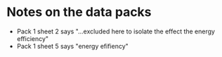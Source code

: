 # Notes on the data packs

* Pack 1 sheet 2 says "...excluded here to isolate the effect the energy efficiency"
* Pack 1 sheet 5 says "energy efifiency"
